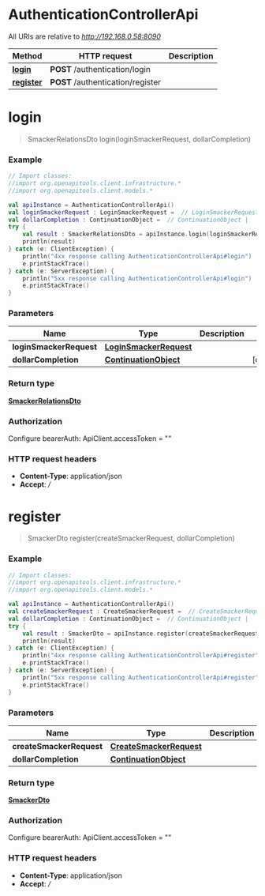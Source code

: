 # AuthenticationControllerApi

All URIs are relative to *http://192.168.0.58:8090*

Method | HTTP request | Description
------------- | ------------- | -------------
[**login**](AuthenticationControllerApi.md#login) | **POST** /authentication/login | 
[**register**](AuthenticationControllerApi.md#register) | **POST** /authentication/register | 


<a name="login"></a>
# **login**
> SmackerRelationsDto login(loginSmackerRequest, dollarCompletion)



### Example
```kotlin
// Import classes:
//import org.openapitools.client.infrastructure.*
//import org.openapitools.client.models.*

val apiInstance = AuthenticationControllerApi()
val loginSmackerRequest : LoginSmackerRequest =  // LoginSmackerRequest | 
val dollarCompletion : ContinuationObject =  // ContinuationObject | 
try {
    val result : SmackerRelationsDto = apiInstance.login(loginSmackerRequest, dollarCompletion)
    println(result)
} catch (e: ClientException) {
    println("4xx response calling AuthenticationControllerApi#login")
    e.printStackTrace()
} catch (e: ServerException) {
    println("5xx response calling AuthenticationControllerApi#login")
    e.printStackTrace()
}
```

### Parameters

Name | Type | Description  | Notes
------------- | ------------- | ------------- | -------------
 **loginSmackerRequest** | [**LoginSmackerRequest**](LoginSmackerRequest.md)|  |
 **dollarCompletion** | [**ContinuationObject**](.md)|  | [optional]

### Return type

[**SmackerRelationsDto**](SmackerRelationsDto.md)

### Authorization


Configure bearerAuth:
    ApiClient.accessToken = ""

### HTTP request headers

 - **Content-Type**: application/json
 - **Accept**: */*

<a name="register"></a>
# **register**
> SmackerDto register(createSmackerRequest, dollarCompletion)



### Example
```kotlin
// Import classes:
//import org.openapitools.client.infrastructure.*
//import org.openapitools.client.models.*

val apiInstance = AuthenticationControllerApi()
val createSmackerRequest : CreateSmackerRequest =  // CreateSmackerRequest | 
val dollarCompletion : ContinuationObject =  // ContinuationObject | 
try {
    val result : SmackerDto = apiInstance.register(createSmackerRequest, dollarCompletion)
    println(result)
} catch (e: ClientException) {
    println("4xx response calling AuthenticationControllerApi#register")
    e.printStackTrace()
} catch (e: ServerException) {
    println("5xx response calling AuthenticationControllerApi#register")
    e.printStackTrace()
}
```

### Parameters

Name | Type | Description  | Notes
------------- | ------------- | ------------- | -------------
 **createSmackerRequest** | [**CreateSmackerRequest**](CreateSmackerRequest.md)|  |
 **dollarCompletion** | [**ContinuationObject**](.md)|  | [optional]

### Return type

[**SmackerDto**](SmackerDto.md)

### Authorization


Configure bearerAuth:
    ApiClient.accessToken = ""

### HTTP request headers

 - **Content-Type**: application/json
 - **Accept**: */*

